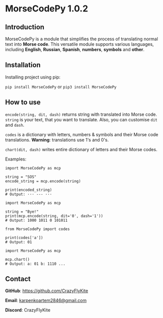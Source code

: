 
# MorseCodePy 1.0.2
## Introduction
MorseCodePy is a module that simplifies the process of translating normal text into **Morse code**. This versatile module supports various languages, including **English**, **Russian**, **Spanish**, **numbers**, **symbols** and **other**.

## Installation

Installing project using pip:

`pip install MorseCodePy` or `pip3 install MorseCodePy`
    
## How to use
`encode(string, dit, dash)` returns string with translated into Morse code. `string` is your text, that you want to translate. Also, you can customise `dit` and `dash`.

`codes` is a dictionary with letters, numbers & symbols and their Morse code translations. **Warning**: translations use 1's and 0's.

`chart(dit, dash)` writes entire dictionary of letters and their Morse codes.

Examples:

```
import MorseCodePy as mcp

string = "SOS"
encode_string = mcp.encode(string)

print(encoded_string)
# Output: ··· --- ···
```

```
import MorseCodePy as mcp

string = "Bye!"
print(mcp.encode(string, dit='0', dash='1'))
# Output: 1000 1011 0 101011
```

```
from MorseCodePy import codes

print(codes['a'])
# Output: 01
```

```
import MorseCodePy as mcp

mcp.chart()
# Output: a: 01 b: 1110 ...
```

## Contact
**GitHub**: https://github.com/CrazyFlyKite

**Email**: karpenkoartem2846@gmail.com

**Discord**: CrazyFlyKite
